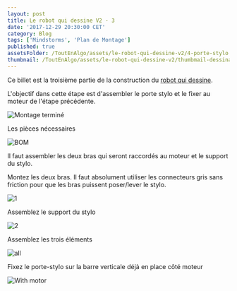 ```yaml
---
layout: post
title: Le robot qui dessine V2 - 3
date: '2017-12-29 20:30:00 CET'
category: Blog
tags: ['Mindstorms', 'Plan de Montage']
published: true
assetsFolder: /ToutEnAlgo/assets/le-robot-qui-dessine-v2/4-porte-stylo
thumbnail: /ToutEnAlgo/assets/le-robot-qui-dessine-v2/thumbmail-dessinatorv2-150x150.png
---
```


Ce billet est la troisième partie de la construction du [robot qui dessine]({{site.prefix}}/blog/2017/12/27/le-robot-qui-dessine-v2-1).

L'objectif dans cette étape est d'assembler le porte stylo et le fixer au moteur de l'étape précédente.

![Montage terminé]({{page.assetsFolder}}/4-completed-small.png)

Les pièces nécessaires

![BOM]({{page.assetsFolder}}/BOM-stylo.png)

Il faut assembler les deux bras qui seront raccordés au moteur et le support du stylo.

Montez les deux bras. Il faut absolument utiliser les connecteurs gris sans friction pour que les bras puissent poser/lever le stylo.

![1]({{page.assetsFolder}}/4-1-steps-small.png)

Assemblez le support du stylo

![2]({{page.assetsFolder}}/4-2-steps-small.png)

Assemblez les trois éléments

![all]({{page.assetsFolder}}/4-all-steps.png)

Fixez le porte-stylo sur la barre verticale déjà en place côté moteur

![With motor]({{page.assetsFolder}}/4-with-motor.png)

